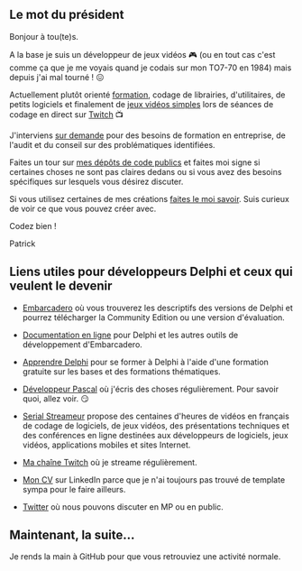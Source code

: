 ## Le mot du président

Bonjour à tou(te)s.

A la base je suis un développeur de jeux vidéos :video_game: (ou en tout cas c'est comme ça que je me voyais quand je codais sur mon TO7-70 en 1984) mais depuis j'ai mal tourné ! :confounded:

Actuellement plutôt orienté [formation](https://se-former-a-delphi.fr), codage de librairies, d'utilitaires, de petits logiciels et finalement de [jeux vidéos simples](https://gamolf.itch.io) lors de séances de codage en direct sur [Twitch](https://www.twitch.tv/patrickpremartin) :tv:

J'interviens [sur demande](https://olfsoftware.fr/contact/) pour des besoins de formation en entreprise, de l'audit et du conseil sur des problématiques identifiées.

Faites un tour sur [mes dépôts de code publics](https://github.com/DeveloppeurPascal?tab=repositories) et faites moi signe si certaines choses ne sont pas claires dedans ou si vous avez des besoins spécifiques sur lesquels vous désirez discuter.

Si vous utilisez certaines de mes créations [faites le moi savoir](https://developpeur-pascal.fr/contact/). Suis curieux de voir ce que vous pouvez créer avec.

Codez bien !

Patrick

## Liens utiles pour développeurs Delphi et ceux qui veulent le devenir

* [Embarcadero](https://www.embarcadero.com) où vous trouverez les descriptifs des versions de Delphi et pourrez télécharger la Community Edition ou une version d'évaluation.

* [Documentation en ligne](https://docwiki.embarcadero.com) pour Delphi et les autres outils de développement d'Embarcadero.

* [Apprendre Delphi](https://apprendre-delphi.fr) pour se former à Delphi à l'aide d'une formation gratuite sur les bases et des formations thématiques.

* [Développeur Pascal](https://developpeur-pascal.fr) où j'écris des choses régulièrement. Pour savoir quoi, allez voir. :smirk:

* [Serial Streameur](https://serialstreameur.fr) propose des centaines d'heures de vidéos en français de codage de logiciels, de jeux vidéos, des présentations techniques et des conférences en ligne destinées aux développeurs de logiciels, jeux vidéos, applications mobiles et sites Internet.

* [Ma chaîne Twitch](https://www.twitch.tv/patrickpremartin) où je streame régulièrement.

* [Mon CV](https://www.linkedin.com/in/patrickpremartin/) sur LinkedIn parce que je n'ai toujours pas trouvé de template sympa pour le faire ailleurs.

* [Twitter](https://twitter.com/PremartinPatric) où nous pouvons discuter en MP ou en public.

## Maintenant, la suite...

Je rends la main à GitHub pour que vous retrouviez une activité normale.
